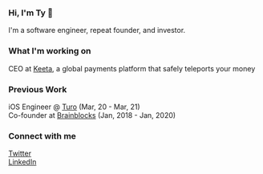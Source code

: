 ### Hi, I'm Ty 👋

I'm a software engineer, repeat founder, and investor.

### What I'm working on
CEO at [Keeta](https://keeta.com), a global payments platform that safely teleports your money

### Previous Work
iOS Engineer @ [Turo](https://turo.com) (Mar, 20 - Mar, 21)<br />
Co-founder at [Brainblocks](https://github.com/brainblocks) (Jan, 2018 - Jan, 2020)<br />

### Connect with me
[Twitter](https://twitter.com/schenkty)<br />
[LinkedIn](https://www.linkedin.com/in/schenkty)
